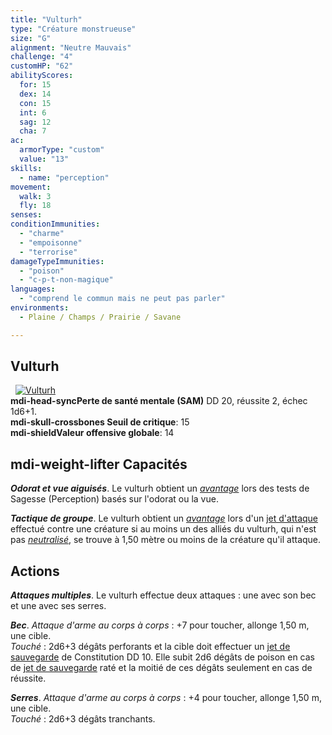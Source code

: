 ```yaml
---
title: "Vulturh"
type: "Créature monstrueuse"
size: "G"
alignment: "Neutre Mauvais"
challenge: "4"
customHP: "62"
abilityScores:
  for: 15
  dex: 14
  con: 15
  int: 6
  sag: 12
  cha: 7
ac:
  armorType: "custom"
  value: "13"
skills:
  - name: "perception"
movement:
  walk: 3
  fly: 18
senses:
conditionImmunities:
  - "charme"
  - "empoisonne"
  - "terrorise"
damageTypeImmunities:
  - "poison"
  - "c-p-t-non-magique"
languages:
  - "comprend le commun mais ne peut pas parler"
environments:
  - Plaine / Champs / Prairie / Savane

---
```

## Vulturh
&nbsp;
[![Vulturh](https://www.douaratil.fr/illustrations/creature-monstrueuse/vulturhm.png)](https://www.douaratil.fr/illustrations/creature-monstrueuse/vulturh.jpg)  
**<v-icon>mdi-head-sync</v-icon>Perte de santé mentale (SAM)** DD 20, réussite 2, échec 1d6+1.  
**<v-icon>mdi-skull-crossbones</v-icon> Seuil de critique**: 15              
**<v-icon>mdi-shield</v-icon>Valeur offensive globale**: 14       
## <v-icon>mdi-weight-lifter</v-icon> Capacités
_**Odorat et vue aiguisés**_. Le vulturh obtient un [_avantage_](/utiliser-les-caracteristiques/#avantage-et-desavantage) lors des tests de Sagesse (Perception) basés sur l'odorat ou la vue.

_**Tactique de groupe**_. Le vulturh obtient un [_avantage_](/utiliser-les-caracteristiques/#avantage-et-desavantage) lors d'un [jet d'attaque](/combattre/#jets-d-attaque) effectué contre une créature si au moins un des alliés du vulturh, qui n'est pas [_neutralisé_](/gerer-la-sante-du-personnage/#neutralise), se trouve à 1,50 mètre ou moins de la créature qu'il attaque.

## Actions
_**Attaques multiples**_. Le vulturh effectue deux attaques : une avec son bec et une avec ses serres.

_**Bec**_. _Attaque d'arme au corps à corps_ : +7 pour toucher, allonge 1,50 m, une cible.  
_Touché_ : 2d6+3 dégâts perforants et la cible doit effectuer un [jet de sauvegarde](/utiliser-les-caracteristiques/#jets-de-sauvegarde) de Constitution DD 10. Elle subit 2d6 dégâts de poison en cas de [jet de sauvegarde](/utiliser-les-caracteristiques/#jets-de-sauvegarde) raté et la moitié de ces dégâts seulement en cas de réussite.

_**Serres**_. _Attaque d'arme au corps à corps_ : +4 pour toucher, allonge 1,50 m, une cible.  
_Touché_ : 2d6+3 dégâts tranchants.
